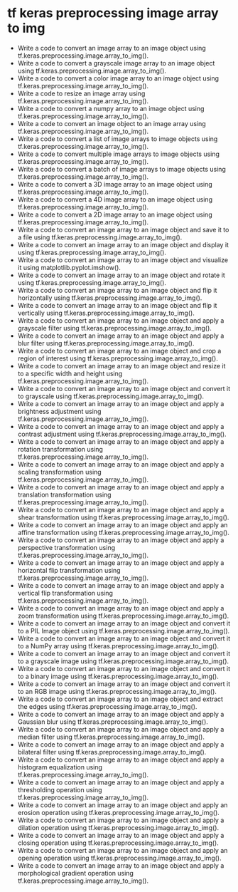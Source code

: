 # tf keras preprocessing image array to img

- Write a code to convert an image array to an image object using tf.keras.preprocessing.image.array_to_img().
- Write a code to convert a grayscale image array to an image object using tf.keras.preprocessing.image.array_to_img().
- Write a code to convert a color image array to an image object using tf.keras.preprocessing.image.array_to_img().
- Write a code to resize an image array using tf.keras.preprocessing.image.array_to_img().
- Write a code to convert a numpy array to an image object using tf.keras.preprocessing.image.array_to_img().
- Write a code to convert an image object to an image array using tf.keras.preprocessing.image.array_to_img().
- Write a code to convert a list of image arrays to image objects using tf.keras.preprocessing.image.array_to_img().
- Write a code to convert multiple image arrays to image objects using tf.keras.preprocessing.image.array_to_img().
- Write a code to convert a batch of image arrays to image objects using tf.keras.preprocessing.image.array_to_img().
- Write a code to convert a 3D image array to an image object using tf.keras.preprocessing.image.array_to_img().
- Write a code to convert a 4D image array to an image object using tf.keras.preprocessing.image.array_to_img().
- Write a code to convert a 2D image array to an image object using tf.keras.preprocessing.image.array_to_img().
- Write a code to convert an image array to an image object and save it to a file using tf.keras.preprocessing.image.array_to_img().
- Write a code to convert an image array to an image object and display it using tf.keras.preprocessing.image.array_to_img().
- Write a code to convert an image array to an image object and visualize it using matplotlib.pyplot.imshow().
- Write a code to convert an image array to an image object and rotate it using tf.keras.preprocessing.image.array_to_img().
- Write a code to convert an image array to an image object and flip it horizontally using tf.keras.preprocessing.image.array_to_img().
- Write a code to convert an image array to an image object and flip it vertically using tf.keras.preprocessing.image.array_to_img().
- Write a code to convert an image array to an image object and apply a grayscale filter using tf.keras.preprocessing.image.array_to_img().
- Write a code to convert an image array to an image object and apply a blur filter using tf.keras.preprocessing.image.array_to_img().
- Write a code to convert an image array to an image object and crop a region of interest using tf.keras.preprocessing.image.array_to_img().
- Write a code to convert an image array to an image object and resize it to a specific width and height using tf.keras.preprocessing.image.array_to_img().
- Write a code to convert an image array to an image object and convert it to grayscale using tf.keras.preprocessing.image.array_to_img().
- Write a code to convert an image array to an image object and apply a brightness adjustment using tf.keras.preprocessing.image.array_to_img().
- Write a code to convert an image array to an image object and apply a contrast adjustment using tf.keras.preprocessing.image.array_to_img().
- Write a code to convert an image array to an image object and apply a rotation transformation using tf.keras.preprocessing.image.array_to_img().
- Write a code to convert an image array to an image object and apply a scaling transformation using tf.keras.preprocessing.image.array_to_img().
- Write a code to convert an image array to an image object and apply a translation transformation using tf.keras.preprocessing.image.array_to_img().
- Write a code to convert an image array to an image object and apply a shear transformation using tf.keras.preprocessing.image.array_to_img().
- Write a code to convert an image array to an image object and apply an affine transformation using tf.keras.preprocessing.image.array_to_img().
- Write a code to convert an image array to an image object and apply a perspective transformation using tf.keras.preprocessing.image.array_to_img().
- Write a code to convert an image array to an image object and apply a horizontal flip transformation using tf.keras.preprocessing.image.array_to_img().
- Write a code to convert an image array to an image object and apply a vertical flip transformation using tf.keras.preprocessing.image.array_to_img().
- Write a code to convert an image array to an image object and apply a zoom transformation using tf.keras.preprocessing.image.array_to_img().
- Write a code to convert an image array to an image object and convert it to a PIL Image object using tf.keras.preprocessing.image.array_to_img().
- Write a code to convert an image array to an image object and convert it to a NumPy array using tf.keras.preprocessing.image.array_to_img().
- Write a code to convert an image array to an image object and convert it to a grayscale image using tf.keras.preprocessing.image.array_to_img().
- Write a code to convert an image array to an image object and convert it to a binary image using tf.keras.preprocessing.image.array_to_img().
- Write a code to convert an image array to an image object and convert it to an RGB image using tf.keras.preprocessing.image.array_to_img().
- Write a code to convert an image array to an image object and extract the edges using tf.keras.preprocessing.image.array_to_img().
- Write a code to convert an image array to an image object and apply a Gaussian blur using tf.keras.preprocessing.image.array_to_img().
- Write a code to convert an image array to an image object and apply a median filter using tf.keras.preprocessing.image.array_to_img().
- Write a code to convert an image array to an image object and apply a bilateral filter using tf.keras.preprocessing.image.array_to_img().
- Write a code to convert an image array to an image object and apply a histogram equalization using tf.keras.preprocessing.image.array_to_img().
- Write a code to convert an image array to an image object and apply a thresholding operation using tf.keras.preprocessing.image.array_to_img().
- Write a code to convert an image array to an image object and apply an erosion operation using tf.keras.preprocessing.image.array_to_img().
- Write a code to convert an image array to an image object and apply a dilation operation using tf.keras.preprocessing.image.array_to_img().
- Write a code to convert an image array to an image object and apply a closing operation using tf.keras.preprocessing.image.array_to_img().
- Write a code to convert an image array to an image object and apply an opening operation using tf.keras.preprocessing.image.array_to_img().
- Write a code to convert an image array to an image object and apply a morphological gradient operation using tf.keras.preprocessing.image.array_to_img().